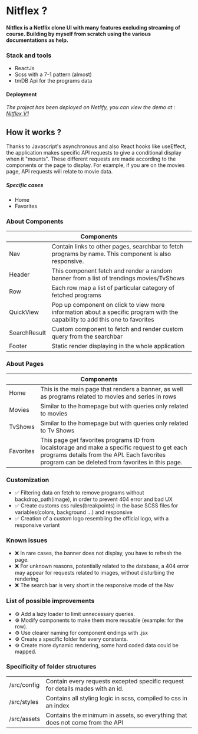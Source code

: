 <h1> Nitflex ? </h1>

<h4> Nitflex is a Netflix clone UI with many features excluding streaming of course. Building by myself from scratch using the various documentations as help. </h4>

<h3>Stack and tools</h3>
<ul>
  <li>ReactJs</li>
  <li>Scss with a 7-1 pattern (almost)</li>
  <li>tmDB Api for the programs data</li>
</uL>
<h4>Deployment</h4>
<p><em>The project has been deployed on Netlify, you can view the demo at : <a href="https://sparkling-youtiao-7bb6c8.netlify.app">Nitflex V1</a></em></p>

<h2>How it works ?</h2>
<p>Thanks to Javascript's asynchronous and also React hooks like useEffect, the application makes specific API requests to give a conditional display when it "mounts". These different requests are made according to the components or the page to display. For example, if you are on the movies page, API requests will relate to movie data. </p>

<h5>Specific cases</h5>
<ul>
  <li>Home</li>
  <li>Favorites</li>
</ul>
<h3>About Components</h3>
<table>
    <thead>
        <tr>
            <th colspan="2">Components</th>
        </tr>
    </thead>
    <tbody>
        <tr>
            <td>Nav</td>
            <td>Contain links to other pages, searchbar to fetch programs by name. This component is also responsive.</td>
        </tr>
         <tr>
            <td>Header</td>
            <td>This component fetch and render a random banner from a list of trendings movies/TvShows</td>
        </tr>
         <tr>
            <td>Row</td>
            <td>Each row map a list of particular category of fetched programs</td>
        </tr>
         <tr>
            <td>QuickView</td>
            <td>Pop up component on click to view more information about a specific program with the capability to add this one to favorites</td>
        </tr>
         <tr>
            <td>SearchResult</td>
            <td>Custom component to fetch and render custom query from the searchbar</td>
        </tr>
         <tr>
            <td>Footer</td>
            <td>Static render displaying in the whole application</td>
        </tr>
    </tbody>
</table>

<h3>About Pages</h3>

<table>
    <thead>
        <tr>
            <th colspan="2">Components</th>
        </tr>
    </thead>
    <tbody>
        <tr>
            <td>Home</td>
            <td>This is the main page that renders a banner, as well as programs related to movies and series in rows</td>
        </tr>
         <tr>
            <td>Movies</td>
            <td>Similar to the homepage but with queries only related to movies</td>
        </tr>
         <tr>
            <td>TvShows</td>
            <td>Similar to the homepage but with queries only related to Tv Shows</td>
        </tr>
         <tr>
            <td>Favorites</td>
            <td>This page get favorites programs ID from localstorage and make a specific request to get each programs details from the API. Each favorites program can be deleted from favorites in this page.</td>
        </tr>
    </tbody>
</table>

<h3>Customization</h3>
<ul>
  <li>✅ Filtering data on fetch to remove programs without backdrop_path(image), in order to prevent 404 error and bad UX </li>
  <li>✅ Create customs css rules(breakpoints) in the base SCSS files for variables(colors, background ...) and responsive </li>
  <li>✅ Creation of a custom logo resembling the official logo, with a responsive variant </li>
</ul>

<h3>Known issues</h3>
<ul>
  <li>❌ In rare cases, the banner does not display, you have to refresh the page. </li>
  <li>❌ For unknown reasons, potentially related to the database, a 404 error may appear for requests related to images, without disturbing the rendering </li>
  <li>❌ The search bar is very short in the responsive mode of the Nav </li>
</ul>

<h3>List of possible improvements</h3>
<ul>
  <li>⚙️ Add a lazy loader to limit unnecessary queries. </li>
  <li>⚙️ Modify components to make them more reusable (example: for the row). </li>
  <li>⚙️ Use clearer naming for component endings with .jsx </li>
  <li>⚙️ Create a specific folder for every constants.</li>
  <li>⚙️ Create more dynamic rendering, some hard coded data could be mapped.</li>
</ul>
<h3>Specificity of folder structures</h3>

<table>
    <tbody>
        <tr>
            <td>/src/config</td>
            <td>Contain every requests excepted specific request for details mades with an id.</td>
        </tr>
         <tr>
            <td>/src/styles</td>
            <td>Contains all styling logic in scss, compiled to css in an index</td>
        </tr>
         <tr>
            <td>/src/assets</td>
            <td>Contains the minimum in assets, so everything that does not come from the API</td>
        </tr>
    </tbody>
</table>

